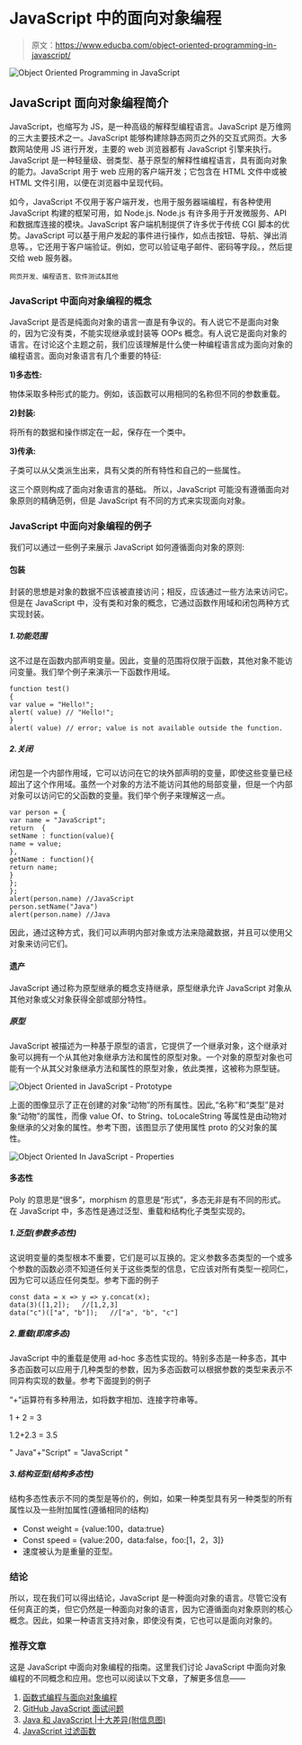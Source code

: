 # JavaScript 中的面向对象编程

> 原文：<https://www.educba.com/object-oriented-programming-in-javascript/>

![Object Oriented Programming in JavaScript](img/fe8b6a3ef6f56c92829bf27b85346f91.png)



## JavaScript 面向对象编程简介

JavaScript，也缩写为 JS，是一种高级的解释型编程语言。JavaScript 是万维网的三大主要技术之一。JavaScript 能够构建除静态网页之外的交互式网页。大多数网站使用 JS 进行开发，主要的 web 浏览器都有 JavaScript 引擎来执行。 JavaScript 是一种轻量级、弱类型、基于原型的解释性编程语言，具有面向对象的能力。JavaScript 用于 web 应用的客户端开发；它包含在 HTML 文件中或被 HTML 文件引用，以便在浏览器中呈现代码。

如今，JavaScript 不仅用于客户端开发，也用于服务器端编程，有各种使用 JavaScript 构建的框架可用，如 Node.js. Node.js 有许多用于开发微服务、API 和数据库连接的模块。JavaScript 客户端机制提供了许多优于传统 CGI 脚本的优势。JavaScript 可以基于用户发起的事件进行操作，如点击按钮、导航、弹出消息等。，它还用于客户端验证。例如，您可以验证电子邮件、密码等字段。，然后提交给 web 服务器。

<small>网页开发、编程语言、软件测试&其他</small>

### JavaScript 中面向对象编程的概念

JavaScript 是否是纯面向对象的语言一直是有争议的。有人说它不是面向对象的，因为它没有类，不能实现继承或封装等 OOPs 概念。有人说它是面向对象的语言。在讨论这个主题之前，我们应该理解是什么使一种编程语言成为面向对象的编程语言。面向对象语言有几个重要的特征:

**1)多态性:**

物体采取多种形式的能力。例如，该函数可以用相同的名称但不同的参数重载。

**2)封装:**

将所有的数据和操作绑定在一起，保存在一个类中。

**3)传承:**

子类可以从父类派生出来，具有父类的所有特性和自己的一些属性。

这三个原则构成了面向对象语言的基础。 所以，JavaScript 可能没有遵循面向对象原则的精确范例，但是 JavaScript 有不同的方式来实现面向对象。

### JavaScript 中面向对象编程的例子

我们可以通过一些例子来展示 JavaScript 如何遵循面向对象的原则:

#### 包装

封装的思想是对象的数据不应该被直接访问；相反，应该通过一些方法来访问它。但是在 JavaScript 中，没有类和对象的概念，它通过函数作用域和闭包两种方式实现封装。

##### 1.功能范围

这不过是在函数内部声明变量。因此，变量的范围将仅限于函数，其他对象不能访问变量。我们举个例子来演示一下函数作用域。

```
function test()
{
var value = "Hello!";
alert( value) // "Hello!";
}
alert( value) // error; value is not available outside the function.
```

##### 2.关闭

闭包是一个内部作用域，它可以访问在它的块外部声明的变量，即使这些变量已经超出了这个作用域。虽然一个对象的方法不能访问其他的局部变量，但是一个内部对象可以访问它的父函数的变量。我们举个例子来理解这一点。

```
var person = {
var name = "JavaScript";
return  {
setName : function(value){
name = value;
},
getName : function(){
return name;
}
};
};
alert(person.name) //JavaScript
person.setName("Java")
alert(person.name) //Java
```

因此，通过这种方式，我们可以声明内部对象或方法来隐藏数据，并且可以使用父对象来访问它们。

#### 遗产

JavaScript 通过称为原型继承的概念支持继承，原型继承允许 JavaScript 对象从其他对象或父对象获得全部或部分特性。

##### 原型

JavaScript 被描述为一种基于原型的语言，它提供了一个继承对象，这个继承对象可以拥有一个从其他对象继承方法和属性的原型对象。一个对象的原型对象也可能有一个从其父对象继承方法和属性的原型对象，依此类推，这被称为原型链。

![Object Oriented in JavaScript - Prototype](img/957c55f16faef2f80d23141edbc1fd4d.png)



上面的图像显示了正在创建的对象“动物”的所有属性。因此,“名称”和“类型”是对象“动物”的属性，而像 value Of、to String、toLocaleString 等属性是由动物对象继承的父对象的属性。参考下图，该图显示了使用属性 proto 的父对象的属性。

![Object Oriented In JavaScript - Properties](img/26b9bb8fa4fe6b016b99432110dae58c.png)



#### 多态性

Poly 的意思是“很多”，morphism 的意思是“形式”，多态无非是有不同的形式。在 JavaScript 中，多态性是通过泛型、重载和结构化子类型实现的。

##### 1.泛型(参数多态性)

这说明变量的类型根本不重要，它们是可以互换的。定义参数多态类型的一个或多个参数的函数必须不知道任何关于这些类型的信息，它应该对所有类型一视同仁，因为它可以适应任何类型。参考下面的例子

```
const data = x => y => y.concat(x);
data(3)([1,2]);   //[1,2,3]
data("c")(["a", "b"]);   //["a", "b", "c"]
```

##### 2.重载(即席多态)

JavaScript 中的重载是使用 ad-hoc 多态性实现的。特别多态是一种多态，其中多态函数可以应用于几种类型的参数，因为多态函数可以根据参数的类型来表示不同异构实现的数量。参考下面提到的例子

“+”运算符有多种用法，如将数字相加、连接字符串等。

1 + 2 = 3

1.2+2.3 = 3.5

" Java"+"Script" = "JavaScript "

##### 3.结构亚型(结构多态性)

结构多态性表示不同的类型是等价的，例如，如果一种类型具有另一种类型的所有属性以及一些附加属性(遵循相同的结构)

*   Const weight = {value:100，data:true}
*   Const speed = {value:200，data:false，foo:[1，2，3]}
*   速度被认为是重量的亚型。

### 结论

所以，现在我们可以得出结论，JavaScript 是一种面向对象的语言。尽管它没有任何真正的类，但它仍然是一种面向对象的语言，因为它遵循面向对象原则的核心概念。因此，如果一种语言支持对象，即使没有类，它也可以是面向对象的。

### 推荐文章

这是 JavaScript 中面向对象编程的指南。这里我们讨论 JavaScript 中面向对象编程的不同概念和应用。您也可以阅读以下文章，了解更多信息——

1.  [函数式编程与面向对象编程](https://www.educba.com/functional-programming-vs-oop/)
2.  [GitHub JavaScript 面试问题](https://www.educba.com/github-javascript-interview-questions/)
3.  [Java 和 JavaScript |十大差异(附信息图)](https://www.educba.com/java-and-javascript/)
4.  [JavaScript 过滤函数](https://www.educba.com/javascript-filter-function/)





